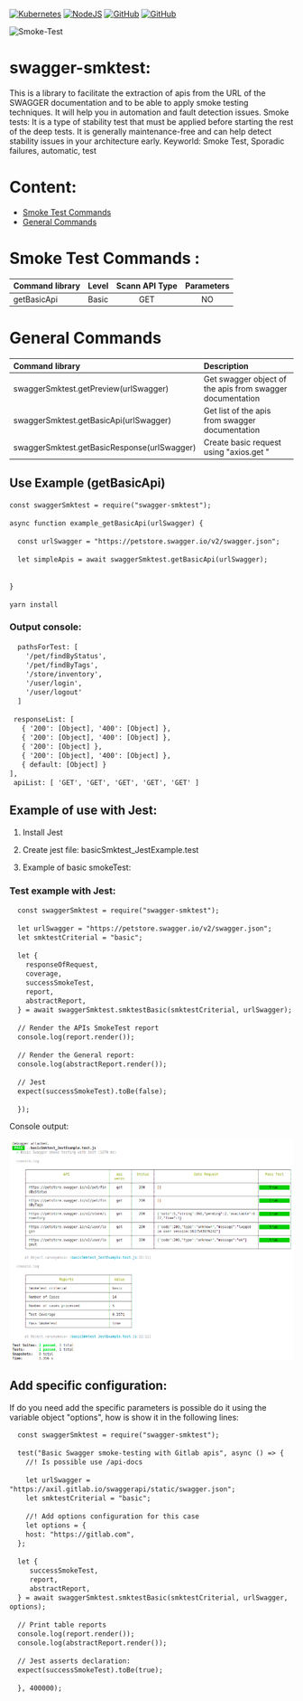 [![Kubernetes](https://img.shields.io/badge/-kubernetes-3875A0?style=flat-square&logo=kubernetes&logoColor=white&link=https://kubernetes.io/docs/concepts/overview/what-is-kubernetes/)](https://kubernetes.io/docs/concepts/overview/what-is-kubernetes/)
[![NodeJS](https://img.shields.io/badge/-NodeJs-3CA80B?style=flat-square&logo=nodejs&logoColor=white&link=https://nodejs.org/en/)](https://nodejs.org/en/)
[![GitHub](https://img.shields.io/badge/-github-black?style=flat-square&labelColor=black&logo=github&logoColor=white&link)](https://github.com/cecilio-cannav/zipi-smkTest)
[![GitHub](https://img.shields.io/badge/-mongodb-43A617?style=flat-square&labelColor=43A617&logo=mongodb&logoColor=white&link)](https://www.mongodb.com/developer-tools)

<p align="left" src="https://cecilio-cannav.github.io/zipi-smkTest/">
  <img src="https://raw.githubusercontent.com/cecilio-cannav/zipi-smkTest/master/docs/zipi.png" width="256" title="Smoke-Test">
</p>

# swagger-smktest:

This is a library to facilitate the extraction of apis from the URL of the SWAGGER documentation and to be able to apply smoke testing techniques. It will help you in automation and fault detection issues.
Smoke tests: It is a type of stability test that must be applied before starting the rest of the deep tests. It is generally maintenance-free and can help detect stability issues in your architecture early.
Keyworld: Smoke Test, Sporadic failures, automatic, test

# Content:

- [Smoke Test Commands](#markdown-header-span-elements)
- [General Commands](#markdown-header-span-elements)

# Smoke Test Commands :

| Command library | Level | Scann API Type | Parameters |
| :-------------- | :---- | :------------: | :--------: |
| getBasicApi     | Basic |      GET       |     NO     |

# General Commands

| Command library                             | Description                                               |
| :------------------------------------------ | :-------------------------------------------------------- |
| swaggerSmktest.getPreview(urlSwagger)       | Get swagger object of the apis from swagger documentation |
| swaggerSmktest.getBasicApi(urlSwagger)      | Get list of the apis from swagger documentation           |
| swaggerSmktest.getBasicResponse(urlSwagger) | Create basic request using "axios.get "                   |

## Use Example (getBasicApi)

    const swaggerSmktest = require("swagger-smktest");

    async function example_getBasicApi(urlSwagger) {

      const urlSwagger = "https://petstore.swagger.io/v2/swagger.json";

      let simpleApis = await swaggerSmktest.getBasicApi(urlSwagger);


    }

    yarn install

### Output console:

      pathsForTest: [
        '/pet/findByStatus',
        '/pet/findByTags',
        '/store/inventory',
        '/user/login',
        '/user/logout'
      ]

     responseList: [
       { '200': [Object], '400': [Object] },
       { '200': [Object], '400': [Object] },
       { '200': [Object] },
       { '200': [Object], '400': [Object] },
       { default: [Object] }
    ],
     apiList: [ 'GET', 'GET', 'GET', 'GET', 'GET' ]

## Example of use with Jest:

1.  Install Jest
2.  Create jest file: basicSmktest_JestExample.test

3.  Example of basic smokeTest:

### Test example with Jest:

      const swaggerSmktest = require("swagger-smktest");

      let urlSwagger = "https://petstore.swagger.io/v2/swagger.json";
      let smktestCriterial = "basic";

      let {
        responseOfRequest,
        coverage,
        successSmokeTest,
        report,
        abstractReport,
      } = await swaggerSmktest.smktestBasic(smktestCriterial, urlSwagger);

      // Render the APIs SmokeTest report
      console.log(report.render());

      // Render the General report:
      console.log(abstractReport.render());

      // Jest
      expect(successSmokeTest).toBe(false);

      });

Console output:

![toolss_200px](/src/documentation/swagger-smktest.png)

## Add specific configuration:

If do you need add the specific parameters is possible do it using the variable object "options", how is show it in the following lines:

      const swaggerSmktest = require("swagger-smktest");

      test("Basic Swagger smoke-testing with Gitlab apis", async () => {
        //! Is possible use /api-docs

        let urlSwagger = "https://axil.gitlab.io/swaggerapi/static/swagger.json";
        let smktestCriterial = "basic";

        //! Add options configuration for this case
        let options = {
        host: "https://gitlab.com",
      };

      let {
         successSmokeTest,
         report,
         abstractReport,
      } = await swaggerSmktest.smktestBasic(smktestCriterial, urlSwagger, options);

      // Print table reports
      console.log(report.render());
      console.log(abstractReport.render());

      // Jest asserts declaration:
      expect(successSmokeTest).toBe(true);

      }, 400000);

